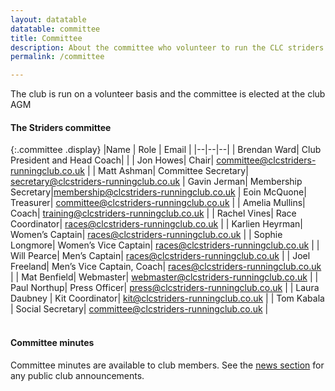 ```yaml
---
layout: datatable
datatable: committee
title: Committee
description: About the committee who volunteer to run the CLC striders running club
permalink: /committee

---
```


The club is run on a volunteer basis and the committee is elected at the club AGM

#### The Striders committee

{:.committee .display}
|Name | Role | Email |
|--|--|--|
| Brendan Ward| Club President and Head Coach| |
| Jon Howes| Chair| <committee@clcstriders-runningclub.co.uk> |
| Matt Ashman| Committee Secretary| <secretary@clcstriders-runningclub.co.uk>
| Gavin Jerman| Membership Secretary|<membership@clcstriders-runningclub.co.uk>
| Eoin McQuone| Treasurer| <committee@clcstriders-runningclub.co.uk> |
| Amelia Mullins| Coach| <training@clcstriders-runningclub.co.uk> |
| Rachel Vines| Race Coordinator| <races@clcstriders-runningclub.co.uk> |
| Karlien Heyrman| Women’s Captain| <races@clcstriders-runningclub.co.uk> |
| Sophie Longmore| Women’s Vice Captain| <races@clcstriders-runningclub.co.uk> |
| Will Pearce| Men’s Captain| <races@clcstriders-runningclub.co.uk> |
| Joel Freeland| Men’s Vice Captain, Coach| <races@clcstriders-runningclub.co.uk> |
| Mat Benfield| Webmaster| <webmaster@clcstriders-runningclub.co.uk> |
| Paul Northup| Press Officer| <press@clcstriders-runningclub.co.uk> |
| Laura Daubney | Kit Coordinator| <kit@clcstriders-runningclub.co.uk> |
| Tom Kabala | Social Secretary| <committee@clcstriders-runningclub.co.uk> |

#### <br>Committee minutes

Committee minutes are available to club members. See the [news section](/news) for any public club announcements.


